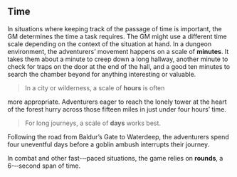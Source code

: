 Time
----

In situations where keeping track of the passage of time is important,
the GM determines the time a task requires. The GM might use a different
time scale depending on the context of the situation at hand. In a
dungeon environment, the adventurers’ movement happens on a scale of
**minutes**. It takes them about a minute to creep down a long hallway,
another minute to check for traps on the door at the end of the hall,
and a good ten minutes to search the chamber beyond for anything
interesting or valuable.

> In a city or wilderness, a scale of **hours** is often

more appropriate. Adventurers eager to reach the lonely tower at the
heart of the forest hurry across those fifteen miles in just under four
hours’ time.

> For long journeys, a scale of **days** works best.

Following the road from Baldur’s Gate to Waterdeep, the adventurers
spend four uneventful days before a goblin ambush interrupts their
journey.

In combat and other fast-­‐‑paced situations, the game relies on
**rounds**, a 6-­‐‑second span of time.
